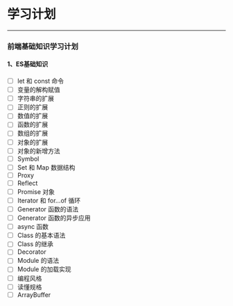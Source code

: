 # 学习计划
---
### 前端基础知识学习计划
#### 1、ES基础知识
+ [ ] let 和 const 命令
+ [ ] 变量的解构赋值
+ [ ] 字符串的扩展
+ [ ] 正则的扩展
+ [ ] 数值的扩展
+ [ ] 函数的扩展
+ [ ] 数组的扩展
+ [ ] 对象的扩展
+ [ ] 对象的新增方法
+ [ ] Symbol
+ [ ] Set 和 Map 数据结构
+ [ ] Proxy
+ [ ] Reflect
+ [ ] Promise 对象
+ [ ] Iterator 和 for...of 循环
+ [ ] Generator 函数的语法
+ [ ] Generator 函数的异步应用
+ [ ] async 函数
+ [ ] Class 的基本语法
+ [ ] Class 的继承
+ [ ] Decorator
+ [ ] Module 的语法
+ [ ] Module 的加载实现
+ [ ] 编程风格
+ [ ] 读懂规格
+ [ ] ArrayBuffer
